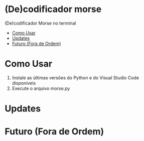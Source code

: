 # (De)codificador morse

(De)codificador Morse no terminal

- [Como Usar](#como-usar)
- [Updates](#updates)
- [Futuro (Fora de Ordem)](#futuro-fora-de-ordem)

# Como Usar

1. Instale as últimas versões do Python e do Visual Studio Code disponíveis
2. Execute o arquivo morse.py

# Updates
# Futuro (Fora de Ordem)

